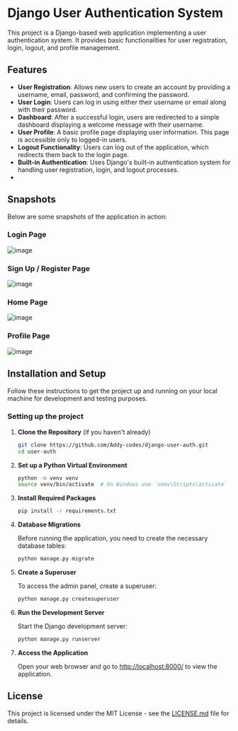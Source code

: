 # Django User Authentication System

This project is a Django-based web application implementing a user authentication system. It provides basic functionalities for user registration, login, logout, and profile management.

## Features

- **User Registration**: Allows new users to create an account by providing a username, email, password, and confirming the password.
- **User Login**: Users can log in using either their username or email along with their password.
- **Dashboard**: After a successful login, users are redirected to a simple dashboard displaying a welcome message with their username.
- **User Profile**: A basic profile page displaying user information. This page is accessible only to logged-in users.
- **Logout Functionality**: Users can log out of the application, which redirects them back to the login page.
- **Built-in Authentication**: Uses Django's built-in authentication system for handling user registration, login, and logout processes.
- 

## Snapshots

Below are some snapshots of the application in action:

### Login Page

![image](https://github.com/Addy-codes/django-user-auth/assets/72205091/11357d04-8273-42fe-8f4d-0c0010117fdf)



### Sign Up / Register Page
![image](https://github.com/Addy-codes/django-user-auth/assets/72205091/8668b4ec-23f2-4845-a344-212d3bbeb203)


### Home Page

![image](https://github.com/Addy-codes/django-user-auth/assets/72205091/bd584212-2ba9-4c03-bf6a-102538dfd821)


### Profile Page

![image](https://github.com/Addy-codes/django-user-auth/assets/72205091/c2a5dc82-2790-4803-9bbd-b8cc6f967136)



## Installation and Setup

Follow these instructions to get the project up and running on your local machine for development and testing purposes.

### Setting up the project

1. **Clone the Repository** (if you haven't already)

    ```bash
    git clone https://github.com/Addy-codes/django-user-auth.git
    cd user-auth
    ```

2. **Set up a Python Virtual Environment**

    ```bash
    python -m venv venv
    source venv/bin/activate  # On Windows use `venv\Scripts\activate`
    ```

3. **Install Required Packages**

    ```bash
    pip install -r requirements.txt
    ```

4. **Database Migrations**

    Before running the application, you need to create the necessary database tables:

    ```bash
    python manage.py migrate
    ```

5. **Create a Superuser**

    To access the admin panel, create a superuser:

    ```bash
    python manage.py createsuperuser
    ```

6. **Run the Development Server**

    Start the Django development server:

    ```bash
    python manage.py runserver
    ```

7. **Access the Application**

    Open your web browser and go to [http://localhost:8000/](http://localhost:8000/) to view the application.

## License

This project is licensed under the MIT License - see the [LICENSE.md](LICENSE.md) file for details.
